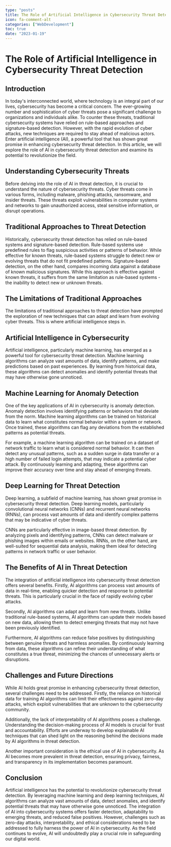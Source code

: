 ```yaml
---
type: "posts"
title: The Role of Artificial Intelligence in Cybersecurity Threat Detection
icon: fa-comment-alt
categories: ["WebDevelopment"]
toc: true
date: "2023-01-19"
---
```




# The Role of Artificial Intelligence in Cybersecurity Threat Detection

## Introduction

In today's interconnected world, where technology is an integral part of our lives, cybersecurity has become a critical concern. The ever-growing number and sophistication of cyber threats pose a significant challenge to organizations and individuals alike. To counter these threats, traditional cybersecurity systems have relied on rule-based approaches and signature-based detection. However, with the rapid evolution of cyber attacks, new techniques are required to stay ahead of malicious actors. Enter artificial intelligence (AI), a powerful tool that has shown great promise in enhancing cybersecurity threat detection. In this article, we will explore the role of AI in cybersecurity threat detection and examine its potential to revolutionize the field.

## Understanding Cybersecurity Threats

Before delving into the role of AI in threat detection, it is crucial to understand the nature of cybersecurity threats. Cyber threats come in various forms, including malware, phishing attacks, ransomware, and insider threats. These threats exploit vulnerabilities in computer systems and networks to gain unauthorized access, steal sensitive information, or disrupt operations.

## Traditional Approaches to Threat Detection

Historically, cybersecurity threat detection has relied on rule-based systems and signature-based detection. Rule-based systems use predefined rules to flag suspicious activities or patterns of behavior. While effective for known threats, rule-based systems struggle to detect new or evolving threats that do not fit predefined patterns. Signature-based detection, on the other hand, compares incoming data against a database of known malicious signatures. While this approach is effective against known threats, it suffers from the same limitation as rule-based systems - the inability to detect new or unknown threats.

## The Limitations of Traditional Approaches

The limitations of traditional approaches to threat detection have prompted the exploration of new techniques that can adapt and learn from evolving cyber threats. This is where artificial intelligence steps in.

## Artificial Intelligence in Cybersecurity

Artificial intelligence, particularly machine learning, has emerged as a powerful tool for cybersecurity threat detection. Machine learning algorithms can analyze vast amounts of data, identify patterns, and make predictions based on past experiences. By learning from historical data, these algorithms can detect anomalies and identify potential threats that may have otherwise gone unnoticed.

## Machine Learning for Anomaly Detection

One of the key applications of AI in cybersecurity is anomaly detection. Anomaly detection involves identifying patterns or behaviors that deviate from the norm. Machine learning algorithms can be trained on historical data to learn what constitutes normal behavior within a system or network. Once trained, these algorithms can flag any deviations from the established patterns as potential threats.

For example, a machine learning algorithm can be trained on a dataset of network traffic to learn what is considered normal behavior. It can then detect any unusual patterns, such as a sudden surge in data transfer or a high number of failed login attempts, that may indicate a potential cyber attack. By continuously learning and adapting, these algorithms can improve their accuracy over time and stay ahead of emerging threats.

## Deep Learning for Threat Detection

Deep learning, a subfield of machine learning, has shown great promise in cybersecurity threat detection. Deep learning models, particularly convolutional neural networks (CNNs) and recurrent neural networks (RNNs), can process vast amounts of data and identify complex patterns that may be indicative of cyber threats.

CNNs are particularly effective in image-based threat detection. By analyzing pixels and identifying patterns, CNNs can detect malware or phishing images within emails or websites. RNNs, on the other hand, are well-suited for sequential data analysis, making them ideal for detecting patterns in network traffic or user behavior.

## The Benefits of AI in Threat Detection

The integration of artificial intelligence into cybersecurity threat detection offers several benefits. Firstly, AI algorithms can process vast amounts of data in real-time, enabling quicker detection and response to potential threats. This is particularly crucial in the face of rapidly evolving cyber attacks.

Secondly, AI algorithms can adapt and learn from new threats. Unlike traditional rule-based systems, AI algorithms can update their models based on new data, allowing them to detect emerging threats that may not have been previously identified.

Furthermore, AI algorithms can reduce false positives by distinguishing between genuine threats and harmless anomalies. By continuously learning from data, these algorithms can refine their understanding of what constitutes a true threat, minimizing the chances of unnecessary alerts or disruptions.

## Challenges and Future Directions

While AI holds great promise in enhancing cybersecurity threat detection, several challenges need to be addressed. Firstly, the reliance on historical data for training AI algorithms can limit their effectiveness against zero-day attacks, which exploit vulnerabilities that are unknown to the cybersecurity community.

Additionally, the lack of interpretability of AI algorithms poses a challenge. Understanding the decision-making process of AI models is crucial for trust and accountability. Efforts are underway to develop explainable AI techniques that can shed light on the reasoning behind the decisions made by AI algorithms in threat detection.

Another important consideration is the ethical use of AI in cybersecurity. As AI becomes more prevalent in threat detection, ensuring privacy, fairness, and transparency in its implementation becomes paramount.

## Conclusion

Artificial intelligence has the potential to revolutionize cybersecurity threat detection. By leveraging machine learning and deep learning techniques, AI algorithms can analyze vast amounts of data, detect anomalies, and identify potential threats that may have otherwise gone unnoticed. The integration of AI into cybersecurity systems offers faster detection, adaptability to emerging threats, and reduced false positives. However, challenges such as zero-day attacks, interpretability, and ethical considerations need to be addressed to fully harness the power of AI in cybersecurity. As the field continues to evolve, AI will undoubtedly play a crucial role in safeguarding our digital world.